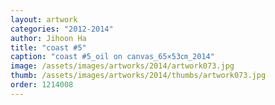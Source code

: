 ```yaml
---
layout: artwork
categories: "2012-2014"
author: Jihoon Ha
title: "coast #5"
caption: "coast #5_oil on canvas_65×53㎝_2014"
image: /assets/images/artworks/2014/artwork073.jpg
thumb: /assets/images/artworks/2014/thumbs/artwork073.jpg
order: 1214008
---
```

